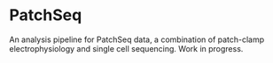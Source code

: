 # PatchSeq
An analysis pipeline for PatchSeq data, a combination of patch-clamp electrophysiology and single cell sequencing. Work in progress.
